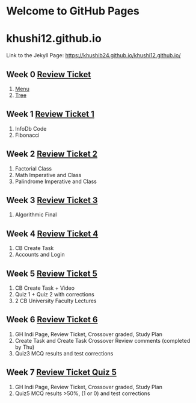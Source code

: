 # Welcome to GitHub Pages

# khushi12.github.io
Link to the Jekyll Page: https://khushib24.github.io/khushi12.github.io/

## Week 0 [Review Ticket](https://github.com/KhushiB24/khushi12.github.io/issues/1#issue-1170595656)
1. [Menu](https://replit.com/@KhushiBagri/Python-Menu#main.py)
2. [Tree](https://replit.com/@KhushiBagri/Khushis-TT0#main.py)

## Week 1 [Review Ticket 1](https://github.com/KhushiB24/khushi12.github.io/issues/2)
1. InfoDb Code 
2. Fibonacci

## Week 2 [Review Ticket 2](https://github.com/KhushiB24/khushi12.github.io/issues/3)
1. Factorial Class
2. Math Imperative and Class
3. Palindrome Imperative and Class

## Week 3 [Review Ticket 3](https://github.com/KhushiB24/Python-Menu/issues/1)
1. Algorithmic Final

## Week 4 [Review Ticket 4](https://github.com/KhushiB24/Python-Menu/issues/2)
1. CB Create Task
2. Accounts and Login 

## Week 5 [Review Ticket 5](https://github.com/KhushiB24/Python-Menu/issues/4)
1. CB Create Task + Video
2. Quiz 1 + Quiz 2 with corrections
3. 2 CB University Faculty Lectures

## Week 6 [Review Ticket 6](https://github.com/KhushiB24/Python-Menu/issues/5)
1. GH Indi Page, Review Ticket, Crossover graded, Study Plan
2. Create Task and Create Task Crossover Review comments (completed by Thu)
3. Quiz3 MCQ results and test corrections

## Week 7 [Review Ticket Quiz 5](https://github.com/KhushiB24/Python-Menu/issues/6)
1. GH Indi Page, Review Ticket, Crossover graded, Study Plan
2. Quiz5 MCQ results >50%, (1 or 0) and test corrections
